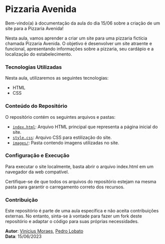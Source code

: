 # Pizzaria Avenida
Bem-vindo(a) à documentação da aula do dia 15/06 sobre a criação de um site para a Pizzaria Avenida!

Nesta aula, vamos aprender a criar um site para uma pizzaria fictícia chamada Pizzaria Avenida. O objetivo é desenvolver um site atraente e funcional, apresentando informações sobre a pizzaria, seu cardápio e a localização do estabelecimento.

### Tecnologias Utilizadas
Nesta aula, utilizaremos as seguintes tecnologias:

* HTML
* CSS

### Conteúdo do Repositório
O repositório contém os seguintes arquivos e pastas:

* [`index.html`](https://github.com/vmoraes424/Aula1506/blob/main/index.html): Arquivo HTML principal que representa a página inicial do site.
* [`style.css`](https://github.com/vmoraes424/Aula1506/blob/main/style.css): Arquivo CSS para estilização do site.
* [`images/`](https://github.com/vmoraes424/Aula1506/tree/main/img): Pasta contendo imagens utilizadas no site.

### Configuração e Execução
Para executar o site localmente, basta abrir o arquivo index.html em um navegador da web compatível.

Certifique-se de que todos os arquivos do repositório estejam na mesma pasta para garantir o carregamento correto dos recursos.

### Contribuição
Este repositório é parte de uma aula específica e não aceita contribuições externas. No entanto, sinta-se à vontade para fazer um fork deste repositório e adaptar o código para suas próprias necessidades.

**Autor**: [Vinícius Moraes](https://github.com/vmoraes424), [Pedro Lobato](https://github.com/devlobatopedro)\
**Data**: 15/06/2023
